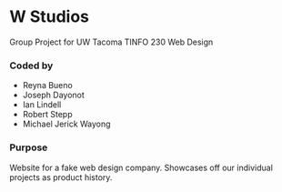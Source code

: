 # W Studios
Group Project for UW Tacoma TINFO 230 Web Design

### Coded by
- Reyna Bueno
- Joseph Dayonot
- Ian Lindell
- Robert Stepp
- Michael Jerick Wayong

### Purpose
Website for a fake web design company. Showcases off our individual projects as product history.

